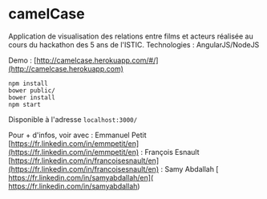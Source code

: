 # camelCase

Application de visualisation des relations entre films et acteurs réalisée au cours du hackathon des 5 ans de l'ISTIC.
Technologies : AngularJS/NodeJS

Demo : [http://camelcase.herokuapp.com/#/](http://camelcase.herokuapp.com)

```
npm install
bower public/
bower install
npm start
```

Disponible à l'adresse `localhost:3000/`

Pour + d'infos, voir avec 
: Emmanuel Petit  [https://fr.linkedin.com/in/emmpetit/en](https://fr.linkedin.com/in/emmpetit/en)
: François Esnault [https://fr.linkedin.com/in/francoisesnault/en](https://fr.linkedin.com/in/francoisesnault/en)
: Samy Abdallah  [ https://fr.linkedin.com/in/samyabdallah/en]( https://fr.linkedin.com/in/samyabdallah)
